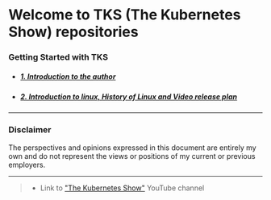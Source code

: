 # Welcome to TKS (The Kubernetes Show) repositories
### Getting Started with TKS
* ##### [1. Introduction to the author](1_Introduction.md)
* ##### [2. Introduction to linux, History of Linux and Video release plan](2_introduction_to_linux.md)

---

### Disclaimer
The perspectives and opinions expressed in this document are entirely my own and do not represent the views or positions of my current or previous employers.

---
> - Link to ["The Kubernetes Show"](https://www.youtube.com/@thekubernetesshow) YouTube channel
